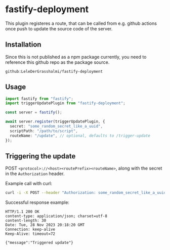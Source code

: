# fastify-deployment

This plugin registeres a route, that can be called from e.g. github actions once push to update the source code of the server.

## Installation

Since this is not published as a npm package currently, you need to reference this github repo as the package source.

`github:LeleDerGrasshalmi/fastify-deployment`

## Usage

```ts
import fastify from "fastify";
import triggerUpdatePlugin from "fastify-deployment";

const server = fastify();

await server.register(triggerUpdatePlugin, {
  secret: "some_random_secret_like_a_uuid",
  scriptPath: "/path/to/script",
  routeName: "/update", // optional, defaults to /trigger-update
});
```

## Triggering the update

POST `<protocol>://<host><routePrefix><routeName>`, along with the secret in the `Authorization` header.

Example call with curl:

```bash
curl -i -X POST --header "Authorization: some_random_secret_like_a_uuid" http://localhost:3000/update
```

Successful response example:

```http
HTTP/1.1 200 OK
content-type: application/json; charset=utf-8
content-length: 30
Date: Tue, 28 Nov 2023 20:18:20 GMT
Connection: keep-alive
Keep-Alive: timeout=72

{"message":"Triggered update"}
```
